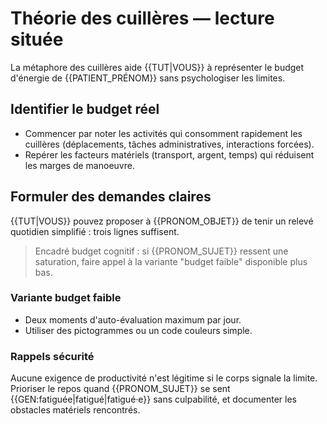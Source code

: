 # Théorie des cuillères — lecture située

La métaphore des cuillères aide {{TUT|VOUS}} à représenter le budget d'énergie de {{PATIENT_PRÉNOM}} sans psychologiser les limites.

## Identifier le budget réel

- Commencer par noter les activités qui consomment rapidement les cuillères (déplacements, tâches administratives, interactions forcées).
- Repérer les facteurs matériels (transport, argent, temps) qui réduisent les marges de manoeuvre.

## Formuler des demandes claires

{{TUT|VOUS}} pouvez proposer à {{PRONOM_OBJET}} de tenir un relevé quotidien simplifié : trois lignes suffisent.

> Encadré budget cognitif : si {{PRONOM_SUJET}} ressent une saturation, faire appel à la variante "budget faible" disponible plus bas.

### Variante budget faible

- Deux moments d'auto-évaluation maximum par jour.
- Utiliser des pictogrammes ou un code couleurs simple.

### Rappels sécurité

Aucune exigence de productivité n'est légitime si le corps signale la limite. Prioriser le repos quand {{PRONOM_SUJET}} se sent {{GEN:fatiguée|fatigué|fatigué·e}} sans culpabilité, et documenter les obstacles matériels rencontrés.
